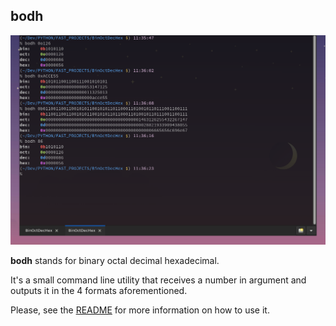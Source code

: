 ## bodh

![bodh screenshot](https://raw.githubusercontent.com/idealtitude/bodh/main/doc/bodh_screenshot.png)

**bodh** stands for binary octal decimal hexadecimal.

It's a small command line utility that receives a number in argument and outputs it in the 4 formats aforementioned.

Please, see the [README](https://github.com/idealtitude/bodh#readme) for more information on how to use it.
